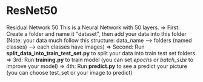 # ResNet50
Residual Network 50
This is a Neural Network with 50 layers.
=> First: Create a folder and name it "dataset", then add your data into this folder
(Note: your data much follow this structure: data_name --> folders (named classes) --> each classes have images)
=> Second: Run **split_data_into_train_test_set.py** to split your data into train test set folders.
=> 3rd: Run **training.py** to train model (you can set *epochs* or *batch_size* to improve your model)
=> 4th: Run **predict.py** to see a predict your picture (you can choose test_set or your image to predict)

